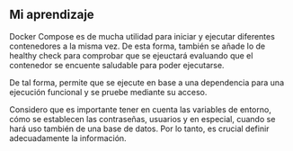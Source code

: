 ## Mi aprendizaje  
Docker Compose es de mucha utilidad para iniciar y ejecutar diferentes contenedores a la misma vez. De esta forma, también se añade lo de healthy check para comprobar que se ejeuctará evaluando que el contenedor se encuente saludable para poder ejecutarse. 

De tal forma, permite que se ejecute en base a una dependencia para una ejecución funcional y se pruebe mediante su acceso. 

Considero que es importante tener en cuenta las variables de entorno, cómo se establecen las contraseñas, usuarios y en especial, cuando se hará uso también de una base de datos. Por lo tanto, es crucial definir adecuadamente la información. 
